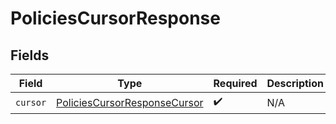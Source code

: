 # PoliciesCursorResponse


## Fields

| Field                                                                               | Type                                                                                | Required                                                                            | Description                                                                         |
| ----------------------------------------------------------------------------------- | ----------------------------------------------------------------------------------- | ----------------------------------------------------------------------------------- | ----------------------------------------------------------------------------------- |
| `cursor`                                                                            | [PoliciesCursorResponseCursor](../../models/shared/PoliciesCursorResponseCursor.md) | :heavy_check_mark:                                                                  | N/A                                                                                 |